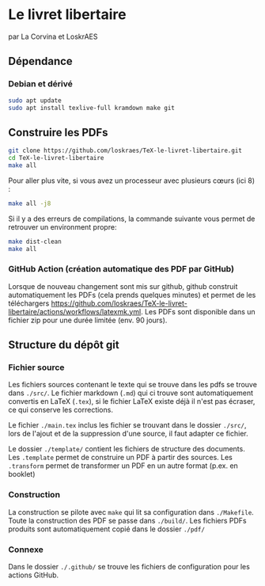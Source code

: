 # Le livret libertaire

par La Corvina et LoskrAES

## Dépendance

### Debian et dérivé

```sh
sudo apt update
sudo apt install texlive-full kramdown make git
```

## Construire les PDFs

```sh
git clone https://github.com/loskraes/TeX-le-livret-libertaire.git
cd TeX-le-livret-libertaire
make all
```

Pour aller plus vite, si vous avez un processeur avec plusieurs cœurs (ici 8) :
```sh
make all -j8
```

Si il y a des erreurs de compilations, la commande suivante vous permet de retrouver un environment propre:
```sh
make dist-clean
make all
```

### GitHub Action (création automatique des PDF par GitHub)

Lorsque de nouveau changement sont mis sur github, github construit automatiquement les PDFs (cela prends quelques minutes) et permet de les téléchargers <https://github.com/loskraes/TeX-le-livret-libertaire/actions/workflows/latexmk.yml>.
Les PDFs sont disponible dans un fichier zip pour une durée limitée (env. 90 jours).

## Structure du dépôt git

### Fichier source

Les fichiers sources contenant le texte qui se trouve dans les pdfs se trouve dans `./src/`.
Le fichier markdown (`.md`) qui ci trouve sont automatiquement convertis en LaTeX (`.tex`), si le fichier LaTeX existe déjà il n'est pas écraser, ce qui conserve les corrections.

Le fichier `./main.tex` inclus les fichier se trouvant dans le dossier `./src/`, lors de l'ajout et de la suppression d'une source, il faut adapter ce fichier.

Le dossier `./template/` contient les fichiers de structure des documents.
Les `.template` permet de construire un PDF à partir des sources.
Les `.transform` permet de transformer un PDF en un autre format (p.ex. en booklet)

### Construction

La construction se pilote avec `make` qui lit sa configuration dans `./Makefile`.
Toute la construction des PDF se passe dans `./build/`.
Les fichiers PDFs produits sont automatiquement copié dans le dossier `./pdf/`

### Connexe

Dans le dossier `./.github/` se trouve les fichiers de configuration pour les actions GitHub.

